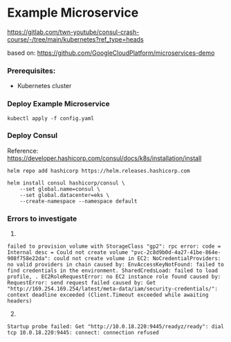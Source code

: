 # Example Microservice
https://gitlab.com/twn-youtube/consul-crash-course/-/tree/main/kubernetes?ref_type=heads

based on:
https://github.com/GoogleCloudPlatform/microservices-demo

### Prerequisites:
- Kubernetes cluster

### Deploy Example Microservice
```commandline
kubectl apply -f config.yaml
```

### Deploy Consul
Reference: https://developer.hashicorp.com/consul/docs/k8s/installation/install

```commandline
helm repo add hashicorp https://helm.releases.hashicorp.com
```
```commandline
helm install consul hashicorp/consul \
    --set global.name=consul \
    --set global.datacenter=eks \
    --create-namespace --namespace default
```

### Errors to investigate

1.
```commandline
failed to provision volume with StorageClass "gp2": rpc error: code = Internal desc = Could not create volume "pvc-2c8d9b0d-4a27-41be-864e-908f758e22da": could not create volume in EC2: NoCredentialProviders: no valid providers in chain caused by: EnvAccessKeyNotFound: failed to find credentials in the environment. SharedCredsLoad: failed to load profile, . EC2RoleRequestError: no EC2 instance role found caused by: RequestError: send request failed caused by: Get "http://169.254.169.254/latest/meta-data/iam/security-credentials/": context deadline exceeded (Client.Timeout exceeded while awaiting headers)
```

2.
```commandline
Startup probe failed: Get "http://10.0.18.220:9445/readyz/ready": dial tcp 10.0.18.220:9445: connect: connection refused
```